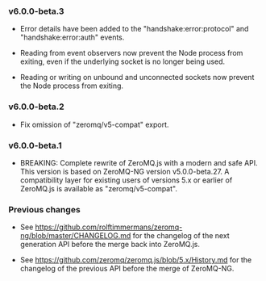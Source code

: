 ### v6.0.0-beta.3

* Error details have been added to the "handshake:error:protocol" and "handshake:error:auth" events.

* Reading from event observers now prevent the Node process from exiting, even if the underlying socket is no longer being used.

* Reading or writing on unbound and unconnected sockets now prevent the Node process from exiting.

### v6.0.0-beta.2

* Fix omission of "zeromq/v5-compat" export.

### v6.0.0-beta.1

* BREAKING: Complete rewrite of ZeroMQ.js with a modern and safe API. This version is based on ZeroMQ-NG version v5.0.0-beta.27. A compatibility layer for existing users of versions 5.x or earlier of ZeroMQ.js is available as "zeromq/v5-compat".

### Previous changes

* See https://github.com/rolftimmermans/zeromq-ng/blob/master/CHANGELOG.md for the changelog of the next generation API before the merge back into ZeroMQ.js.

* See https://github.com/zeromq/zeromq.js/blob/5.x/History.md for the changelog of the previous API before the merge of ZeroMQ-NG.

